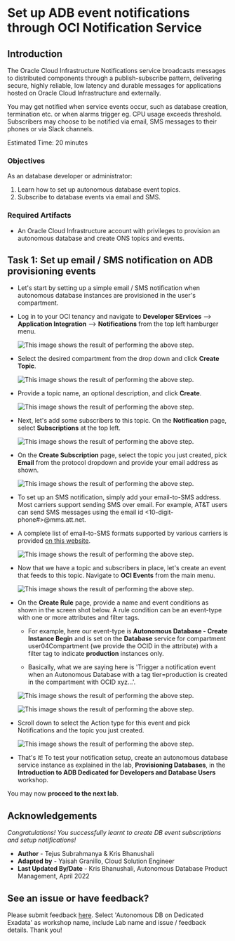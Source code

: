 # Set up ADB event notifications through OCI Notification Service

## Introduction
The Oracle Cloud Infrastructure Notifications service broadcasts messages  to distributed components through a publish-subscribe pattern, delivering secure, highly reliable, low latency and durable messages for applications hosted on Oracle Cloud Infrastructure and externally.

You may get notified when service events occur, such as database creation, termination etc. or when alarms trigger eg. CPU usage exceeds threshold. Subscribers may choose to be notified via email, SMS messages to their phones or via Slack channels.

Estimated Time: 20 minutes

### Objectives
As an database developer or administrator:
1. Learn how to set up autonomous database event topics.
2. Subscribe to database events via email and SMS.

### Required Artifacts
- An Oracle Cloud Infrastructure account with privileges to provision an autonomous database and create ONS topics and events.

## Task 1: Set up email / SMS notification on ADB provisioning events

- Let's start by setting up a simple email / SMS notification when autonomous database instances are provisioned in the user's compartment.

- Log in to your OCI tenancy and navigate to **Developer SErvices** --> **Application Integration** --> **Notifications** from the top left hamburger menu.

    ![This image shows the result of performing the above step.](./images/navigate.png " ")

- Select the desired compartment from the drop down and click **Create Topic**.

    ![This image shows the result of performing the above step.](./images/create-topic.png " ")

- Provide a topic name, an optional description, and click **Create**.

    ![This image shows the result of performing the above step.](./images/create-topic2.png " ")

- Next, let's add some subscribers to this topic. On the **Notification** page, select **Subscriptions** at the top left.

    ![This image shows the result of performing the above step.](./images/subscribe.png " ")

- On the **Create Subscription** page, select the topic you just created, pick **Email** from the protocol dropdown and provide your email address as shown.

    ![This image shows the result of performing the above step.](./images/subscribe2.png " ")

- To set up an SMS notification, simply add your email-to-SMS address. Most carriers support sending SMS over email. For example, AT&T users can send SMS messages using the email id <10-digit-phone#>@mms.att.net.

- A complete list of email-to-SMS formats supported by various carriers is provided [on this website](https://avtech.com/articles/138/list-of-email-to-sms-addresses/).

    ![This image shows the result of performing the above step.](./images/sms.png " ")

- Now that we have a topic and subscribers in place, let's create an event that feeds to this topic. Navigate to **OCI Events** from the main menu.

    ![This image shows the result of performing the above step.](./images/events1.png " ")

- On the **Create Rule** page, provide a name and event conditions as shown in the screen shot below. A rule condition can be an event-type with one or more attributes and filter tags.

    - For example, here our event-type is **Autonomous Database - Create Instance Begin** and is set on the **Database** service for compartment user04Compartment (we provide the OCID in the attribute) with a filter tag to indicate **production** instances only.

    - Basically, what we are saying here is 'Trigger a notification event when an Autonomous Database with a tag tier=production is created in the compartment with OCID xyz...'.

    ![This image shows the result of performing the above step.](./images/events2.png " ")

    ![This image shows the result of performing the above step.](./images/events3.png " ")

- Scroll down to select the Action type for this event and pick Notifications and the topic you just created.

    ![This image shows the result of performing the above step.](./images/events4.png " ")

- That's it! To test your notification setup, create an autonomous database service instance as explained in the lab, **Provisioning Databases**, in the **Introduction to ADB Dedicated for Developers and Database Users** workshop.

You may now **proceed to the next lab**.

## Acknowledgements
*Congratulations! You successfully learnt to create DB event subscriptions and setup notifications!*

- **Author** - Tejus Subrahmanya & Kris Bhanushali
- **Adapted by** -  Yaisah Granillo, Cloud Solution Engineer
- **Last Updated By/Date** - Kris Bhanushali, Autonomous Database Product Management, April 2022


## See an issue or have feedback?
Please submit feedback [here](https://apexapps.oracle.com/pls/apex/f?p=133:1:::::P1_FEEDBACK:1).   Select 'Autonomous DB on Dedicated Exadata' as workshop name, include Lab name and issue / feedback details. Thank you!
